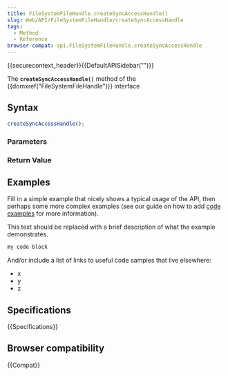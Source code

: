 ```yaml
---
title: FileSystemFileHandle.createSyncAccessHandle()
slug: Web/API/FileSystemFileHandle/createSyncAccessHandle
tags:
  - Method
  - Reference
browser-compat: api.FileSystemFileHandle.createSyncAccessHandle
---
```

{{securecontext_header}}{{DefaultAPISidebar("")}}

The **`createSyncAccessHandle()`** method of the {{domxref("FileSystemFileHandle")}} interface 

## Syntax

```js
createSyncAccessHandle();
```

### Parameters



### Return Value



## Examples

Fill in a simple example that nicely shows a typical usage of the API, then perhaps some more complex examples (see our guide on how to add [code examples](/en-US/docs/MDN/Contribute/Structures/Code_examples) for more information).

This text should be replaced with a brief description of what the example demonstrates.

```js
my code block
```

And/or include a list of links to useful code samples that live elsewhere:

*   x
*   y
*   z

## Specifications

{{Specifications}}

## Browser compatibility

{{Compat}}

